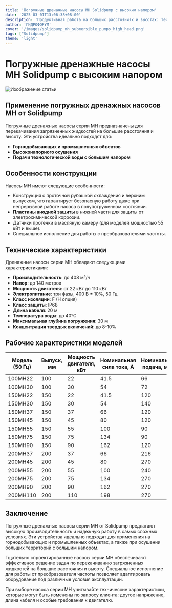 ```yaml
---
title: 'Погружные дренажные насосы MH Solidpump с высоким напором'
date: '2025-03-01T13:06:38+08:00'
description: 'Продуктивная работа на больших расстояниях и высотах: технические характеристики погружных дренажных насосов MH от Solidpump.'
author: 'ГИДРОФОРУМ'
cover: '/images/solidpump_mh_submersible_pumps_high_head.png'
tags: ["Solidpump"]
theme: 'light'
---
```


# Погружные дренажные насосы MH Solidpump с высоким напором

![Изображение статьи](/images/solidpump_mh_submersible_pumps_high_head.png)

## Применение погружных дренажных насосов MH от Solidpump

Погружные дренажные насосы серии MH предназначены для перекачивания загрязненных жидкостей на большие расстояния и высоту. Эти устройства идеально подходят для:

- **Горнодобывающих и промышленных объектов**
- **Высоконапорного осушения**
- **Подачи технологической воды с большим напором**

## Особенности конструкции

Насосы MH имеют следующие особенности:

- Конструкция с проточной рубашкой охлаждения и верхним выпуском, что гарантирует безопасную работу даже при непрерывной работе насоса в полупогруженном состоянии.
- **Пластины анодной защиты** в нижней части для защиты от электрохимической коррозии.
- Датчики протечки в масляную камеру (для моделей мощностью 55 кВт и выше).
- Специальное исполнение для работы с преобразователями частоты.

## Технические характеристики

Дренажные насосы серии MH обладают следующими характеристиками:

- **Производительность**: до 408 м³/ч
- **Напор**: до 140 метров
- **Мощность двигателя**: от 22 кВт до 110 кВт
- **Электропитание**: три фазы, 400 В ± 10%, 50 Гц
- **Класс изоляции**: F (H опция)
- **Класс защиты**: IP68
- **Длина кабеля**: 20 м
- **Температура воды**: до 40°С
- **Максимальная глубина погружения**: 30 м
- **Концентрация твердых включений**: до 8-10%

## Рабочие характеристики моделей

| Модель (50 Гц) | Выпуск, мм | Мощность двигателя, кВт | Номинальная сила тока, A | Номинальная подача, м³/ч | Номинальный напор, м | Максимальная подача, м³/ч | Максимальный напор, м | Свободный проход, мм |
|----------------|------------|--------------------------|----------------------------|---------------------------|-----------------------|-----------------------------|------------------------|----------------------|
| 100MH22        | 100        | 22                       | 41.5                      | 66                        | 60                    | 130                         | 68                     | 6                    |
| 100MH30        | 100        | 30                       | 54                        | 72                        | 70                    | 170                         | 78                     | 6                    |
| 150MH22        | 150        | 22                       | 41.5                      | 120                       | 37                    | 200                         | 50                     | 15                   |
| 150MH30        | 150        | 30                       | 54                        | 140                       | 45                    | 220                         | 58                     | 15                   |
| 150MH37        | 150        | 37                       | 66                        | 120                       | 65                    | 220                         | 83                     | 6                    |
| 150MH45        | 150        | 45                       | 80                        | 120                       | 75                    | 220                         | 90                     | 6                    |
| 150MH55        | 150        | 55                       | 100                       | 90                        | 90                    | 180                         | 102                    | 8                    |
| 150MH75        | 150        | 75                       | 134                       | 90                        | 120                   | 180                         | 132                    | 8                    |
| 150MH90        | 150        | 90                       | 162                       | 120                       | 128                   | 180                         | 140                    | 10                   |
| 200MH37        | 200        | 37                       | 66                        | 216                       | 35                    | 330                         | 48                     | 20                   |
| 200MH45        | 200        | 45                       | 80                        | 270                       | 35                    | 372                         | 53                     | 20                   |
| 200MH55        | 200        | 55                       | 100                       | 240                       | 50                    | 390                         | 65                     | 20                   |
| 200MH75        | 200        | 75                       | 134                       | 270                       | 60                    | 408                         | 70                     | 20                   |
| 200MH90        | 200        | 90                       | 162                       | 270                       | 70                    | 360                         | 90                     | 20                   |
| 200MH110       | 200        | 110                      | 198                       | 270                       | 90                    | 390                         | 107                    | 20                   |

## Заключение

Погружные дренажные насосы серии MH от Solidpump предлагают высокую производительность и надежную работу в самых сложных условиях. Эти устройства идеально подходят для применения на горнодобывающих и промышленных объектах, а также при осушении больших территорий с большим напором.

Тщательно спроектированные насосы серии MH обеспечивают эффективное решение задач по перекачиванию загрязненных жидкостей на большие расстояния и высоту. Специальное исполнение для работы от преобразователя частоты позволяет адаптировать оборудование под различные условия эксплуатации.

При выборе насоса серии MH учитывайте технические характеристики, которые могут быть изменены по запросу клиента: другое напряжение, длина кабеля и особые требования к двигателю.